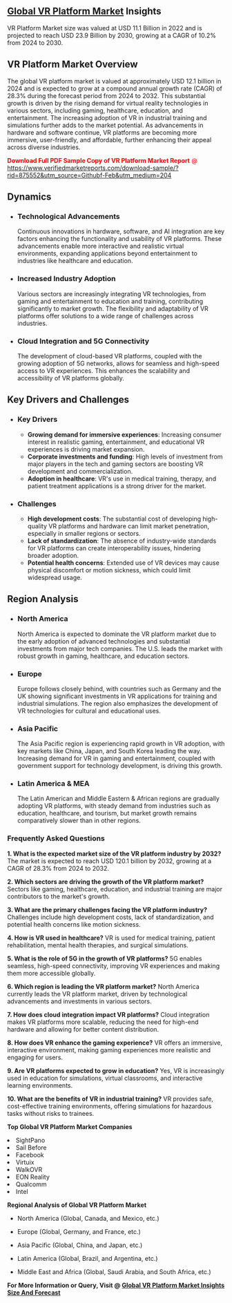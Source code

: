<h2><a href="https://www.verifiedmarketreports.com/download-sample/?rid=875552&amp;utm_source=Githubf&amp;utm_medium=204" target="_blank">Global VR Platform Market</a> Insights</h2><p>VR Platform Market size was valued at USD 11.1 Billion in 2022 and is projected to reach USD 23.9 Billion by 2030, growing at a CAGR of 10.2% from 2024 to 2030.</p><p> <h2>VR Platform Market Overview</h2> <p>The global VR platform market is valued at approximately USD 12.1 billion in 2024 and is expected to grow at a compound annual growth rate (CAGR) of 28.3% during the forecast period from 2024 to 2032. This substantial growth is driven by the rising demand for virtual reality technologies in various sectors, including gaming, healthcare, education, and entertainment. The increasing adoption of VR in industrial training and simulations further adds to the market potential. As advancements in hardware and software continue, VR platforms are becoming more immersive, user-friendly, and affordable, further enhancing their appeal across diverse industries.</p> <p><p><span class=""><span style="color: #ff0000;"><strong>Download Full PDF Sample Copy of VR Platform Market Report</strong> @ </span><a href="https://www.verifiedmarketreports.com/download-sample/?rid=875552&amp;utm_source=Githubf-Feb&amp;utm_medium=204" target="_blank">https://www.verifiedmarketreports.com/download-sample/?rid=875552&amp;utm_source=Githubf-Feb&amp;utm_medium=204</a></span></p></p> <h2>Dynamics</h2> <ul> <li><h3>Technological Advancements</h3> Continuous innovations in hardware, software, and AI integration are key factors enhancing the functionality and usability of VR platforms. These advancements enable more interactive and realistic virtual environments, expanding applications beyond entertainment to industries like healthcare and education.</li> <li><h3>Increased Industry Adoption</h3> Various sectors are increasingly integrating VR technologies, from gaming and entertainment to education and training, contributing significantly to market growth. The flexibility and adaptability of VR platforms offer solutions to a wide range of challenges across industries.</li> <li><h3>Cloud Integration and 5G Connectivity</h3> The development of cloud-based VR platforms, coupled with the growing adoption of 5G networks, allows for seamless and high-speed access to VR experiences. This enhances the scalability and accessibility of VR platforms globally.</li> </ul> <h2>Key Drivers and Challenges</h2> <ul> <li><h3>Key Drivers</h3> <ul> <li><strong>Growing demand for immersive experiences</strong>: Increasing consumer interest in realistic gaming, entertainment, and educational VR experiences is driving market expansion.</li> <li><strong>Corporate investments and funding</strong>: High levels of investment from major players in the tech and gaming sectors are boosting VR development and commercialization.</li> <li><strong>Adoption in healthcare</strong>: VR's use in medical training, therapy, and patient treatment applications is a strong driver for the market.</li> </ul> </li> <li><h3>Challenges</h3> <ul> <li><strong>High development costs</strong>: The substantial cost of developing high-quality VR platforms and hardware can limit market penetration, especially in smaller regions or sectors.</li> <li><strong>Lack of standardization</strong>: The absence of industry-wide standards for VR platforms can create interoperability issues, hindering broader adoption.</li> <li><strong>Potential health concerns</strong>: Extended use of VR devices may cause physical discomfort or motion sickness, which could limit widespread usage.</li> </ul> </li> </ul> <h2>Region Analysis</h2> <ul> <li><h3>North America</h3> North America is expected to dominate the VR platform market due to the early adoption of advanced technologies and substantial investments from major tech companies. The U.S. leads the market with robust growth in gaming, healthcare, and education sectors.</li> <li><h3>Europe</h3> Europe follows closely behind, with countries such as Germany and the UK showing significant investments in VR applications for training and industrial simulations. The region also emphasizes the development of VR technologies for cultural and educational uses.</li> <li><h3>Asia Pacific</h3> The Asia Pacific region is experiencing rapid growth in VR adoption, with key markets like China, Japan, and South Korea leading the way. Increasing demand for VR in gaming and entertainment, coupled with government support for technology development, is driving this growth.</li> <li><h3>Latin America & MEA</h3> The Latin American and Middle Eastern & African regions are gradually adopting VR platforms, with steady demand from industries such as education, healthcare, and tourism, but market growth remains comparatively slower than in other regions.</li> </ul> <h3>Frequently Asked Questions</h3> <p><strong>1. What is the expected market size of the VR platform industry by 2032?</strong> The market is expected to reach USD 120.1 billion by 2032, growing at a CAGR of 28.3% from 2024 to 2032.</p> <p><strong>2. Which sectors are driving the growth of the VR platform market?</strong> Sectors like gaming, healthcare, education, and industrial training are major contributors to the market's growth.</p> <p><strong>3. What are the primary challenges facing the VR platform industry?</strong> Challenges include high development costs, lack of standardization, and potential health concerns like motion sickness.</p> <p><strong>4. How is VR used in healthcare?</strong> VR is used for medical training, patient rehabilitation, mental health therapies, and surgical simulations.</p> <p><strong>5. What is the role of 5G in the growth of VR platforms?</strong> 5G enables seamless, high-speed connectivity, improving VR experiences and making them more accessible globally.</p> <p><strong>6. Which region is leading the VR platform market?</strong> North America currently leads the VR platform market, driven by technological advancements and investments in various sectors.</p> <p><strong>7. How does cloud integration impact VR platforms?</strong> Cloud integration makes VR platforms more scalable, reducing the need for high-end hardware and allowing for better content distribution.</p> <p><strong>8. How does VR enhance the gaming experience?</strong> VR offers an immersive, interactive environment, making gaming experiences more realistic and engaging for users.</p> <p><strong>9. Are VR platforms expected to grow in education?</strong> Yes, VR is increasingly used in education for simulations, virtual classrooms, and interactive learning environments.</p> <p><strong>10. What are the benefits of VR in industrial training?</strong> VR provides safe, cost-effective training environments, offering simulations for hazardous tasks without risks to trainees.</p> </p><p><strong>Top Global VR Platform Market Companies</strong></p><div data-test-id=""><p><li>SightPano</li><li> Sail Before</li><li> Facebook</li><li> Virtuix</li><li> WalkOVR</li><li> EON Reality</li><li> Qualcomm</li><li> Intel</li></p><div><strong>Regional Analysis of&nbsp;Global VR Platform Market</strong></div><ul><li dir="ltr"><p dir="ltr">North America&nbsp;(Global, Canada, and Mexico, etc.)</p></li><li dir="ltr"><p dir="ltr">Europe (Global, Germany, and France, etc.)</p></li><li dir="ltr"><p dir="ltr">Asia Pacific&nbsp;(Global, China, and Japan, etc.)</p></li><li dir="ltr"><p dir="ltr">Latin America&nbsp;(Global, Brazil, and Argentina, etc.)</p></li><li dir="ltr">Middle East and Africa&nbsp;(Global, Saudi Arabia, and South Africa, etc.)</li></ul><p><strong>For More Information or Query, Visit @&nbsp;</strong><strong><a href="https://www.verifiedmarketreports.com/product/vr-platform-market/?utm_source=Githubf&amp;utm_medium=204" target="_blank">Global VR Platform Market Insights Size And Forecast</a></strong></p></div>

